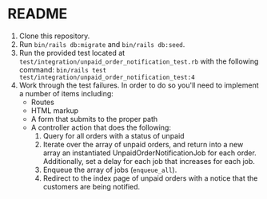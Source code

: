 # README

1. Clone this repository.
2. Run `bin/rails db:migrate` and `bin/rails db:seed`.
3. Run the provided test located at `test/integration/unpaid_order_notification_test.rb` with
   the following command: `bin/rails test test/integration/unpaid_order_notification_test:4`
4. Work through the test failures. In order to do so you'll need to implement a number of items including:
    - Routes
    - HTML markup
    - A form that submits to the proper path
    - A controller action that does the following:
        1. Query for all orders with a status of unpaid
        2. Iterate over the array of unpaid orders, and return into a new array
           an instantiated UnpaidOrderNotificationJob for each order. Additionally, set a delay
           for each job that increases for each job.
        3. Enqueue the array of jobs (`enqueue_all`).
        4. Redirect to the index page of unpaid orders with a notice that the customers
           are being notified.
